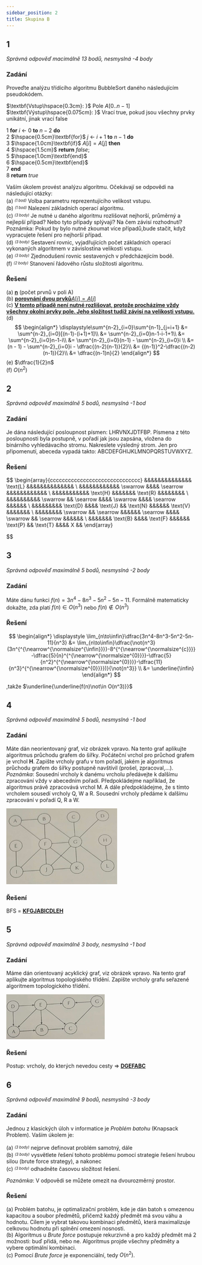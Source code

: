 ```yaml
---
sidebar_position: 2
title: Skupina B
---
```


## 1

*Správná odpověď macimálně 13 bodů, nesmyslná -4 body*

### Zadání

Proveďte analýzu třídícího algoritmu BubbleSort daného následujícím pseudokódem.

$\textbf{Vstup\hspace{0.3cm}: }$ Pole $\textit{A}[0..\textit{n} - 1]$ <br />
$\textbf{Výstup\hspace{0.075cm}: }$ Vrací true, pokud jsou všechny prvky unikátní, jinak vrací false <br />

1 $\textbf{for}$ $\textit{i}$ $\gets$ 0 $\textbf{to}$ $\textit{n} - 2$  $\textbf{do}$ <br />
2 $\hspace{0.5cm}\textbf{for}$ $\textit{j}$ $\gets$ $i + 1$ $\textbf{to}$ $\textit{n} - 1$  $\textbf{do}$ <br />
3 $\hspace{1.0cm}\textbf{if}$ $\textit{A}[i] = \textit{A}[j]$  $\textbf{then}$ <br />
4 $\hspace{1.5cm}$ $\textbf{return}$ $\textit{false}$; <br />
5 $\hspace{1.0cm}\textbf{end}$<br />
6 $\hspace{0.5cm}\textbf{end}$<br />
7 $\textbf{end}$<br />
8 $\textbf{return}$ $\textit{true}$<br />

Vaším úkolem provést analýzu algoritmu. Očekávají se odpovědi na následující otázky: <br />
(a) <sup><sub>*(1 bod)*</sub></sup> Volba parametru reprezentujícího velikost vstupu. <br />
(b) <sup><sub>*(1 bod)*</sub></sup> Nalezení základních operací algoritmu. <br />
(c) <sup><sub>*(3 body)*</sub></sup> Je nutné u daného algoritmu rozlišovat nejhorší, průměrný a nejlepší případ? Nebo tyto případy splývají? Na čem závisí rozhodnutí? Poznámka: Pokud by bylo nutné zkoumat více případů,bude stačit, když vypracujete řešení pro nejhorší případ. <br />
(d) <sup><sub>*(3 body)*</sub></sup> Sestavení rovnic, vyjadřujících počet základních operací vykonaných algoritmem v závislostina velikosti vstupu. <br />
(e) <sup><sub>*(3 body)*</sub></sup> Zjednodušení rovnic sestavených v předcházejícím bodě. <br />
(f) <sup><sub>*(2 body)*</sub></sup> Stanovení řádového růstu složitosti algoritmu.

### Řešení

(a) <u>**n**</u> (počet prvnů v poli A) <br />
(b) <u>**porovnání dvou prvků**$A[i] = A[j]$</u> <br />
(c) <u>**V tomto případě není nutné rozlišovat, protože procházíme vždy všechny okolní prvky pole. Jeho složitost tudíž závisí na velikosti vstupu.**</u> <br />
(d) 
$$
\begin{align*}
\displaystyle\sum^{n-2}_{i=0}\sum^{n-1}_{j=i+1} &= \sum^{n-2}_{i=0}[(n-1)-(i+1)+1]\\
&= \sum^{n-2}_{i=0}n-1-i-1+1\\
&= \sum^{n-2}_{i=0}n-1-i\\
&= \sum^{n-2}_{i=0}(n-1) - \sum^{n-2}_{i=0}i \\
&= (n - 1) - \sum^{n-2}_{i=0}i - \dfrac{(n-2)(n-1)}{2}\\
&= {(n-1)}^2-\dfrac{(n-2)(n-1)}{2}\\
&= \dfrac{(n-1)n}{2}
\end{align*}
$$
(e) $\dfrac{1}{2}n$ <br />
(f) $O(n^2)$ <br />

## 2

*Správná odpověď maximálně 5 bodů, nesmyslná -1 bod*

### Zadání

Je dána následující posloupnost písmen: LHRVNXJDTFBP. Písmena z této posloupnosti byla postupně, v pořadí jak jsou zapsána, vložena do binárního vyhledávacího stromu. Nakreslete výsledný strom. Jen pro připomenutí, abeceda vypadá takto: ABCDEFGHIJKLMNOPQRSTUVWXYZ.

### Řešení

$$
\begin{array}{cccccccccccccccccccccccccccccc}
&&&&&&&&&&&&&& \text{L} &&&&&&&&&&&&&& \\
&&&&&&&&&&&& \swarrow &&&& \searrow &&&&&&&&&&&& \\
&&&&&&&&&&& \text{H} &&&&&&& \text{R} &&&&&&&& \\
&&&&&&&&&& \swarrow && \searrow &&&& \swarrow &&&& \searrow &&&&&& \\
&&&&&&&&& \text{D} &&&& \text{J} && \text{N} &&&&&& \text{V} &&&&&&& \\
&&&&&&&& \swarrow && \searrow &&&&&& \searrow &&&& \swarrow && \searrow &&&&&& \\
&&&&&&& \text{B} &&&& \text{F} &&&&&& \text{P} && \text{T} &&&& X &&
\end{array}

$$

## 3

*Správná odpověď maximálně 5 bodů, nesmyslná -2 body*

### Zadání

Máte dánu funkci $f(n) = 3n^4 - 8n^3 - 5n^2 - 5n - 11$. Formálně matematicky dokažte, zda platí $f(n)\in O(n^3)$ nebo $f(n)\notin O(n^3)$

### Řešení

$$
\begin{align*}
\displaystyle
\lim_{n\to\infin}\dfrac{3n^4-8n^3-5n^2-5n-11}{n^3} &= \lim_{n\to\infin}\dfrac{\not{n^3}(3n^{^{\nearrow^{\normalsize^{\infin}}}}-8^{^{\nearrow^{\normalsize^{c}}}}-\dfrac{5}{n}^{^{\nearrow^{\normalsize^{0}}}}-\dfrac{5}{n^2}^{^{\nearrow^{\normalsize^{0}}}}-\dfrac{11}{n^3}^{^{\nearrow^{\normalsize^{0}}}})}{\not{n^3}} \\
&= \underline{\infin}
\end{align*}
$$

,takže $\underline{\underline{f(n)\not\in O(n^3)}}$

## 4

*Správná odpověď maximálně 5 bodů, nesmyslná -1 bod*

### Zadání

Máte dán neorientovaný graf, viz obrázek vpravo. Na tento graf aplikujte algoritmus průchodu grafem do šířky. Počáteční vrchol pro průchod grafem je vrchol **H**. Zapište vrcholy grafu v tom pořadí, jakém je algoritmus průchodu grafem do šířky postupně navštívil (prošel, zpracoval,...). *Poznámka*: Sousední vrcholy k danému vrcholu předávejte k dalšímu zpracování vždy v abecedním pořadí. Předpokládejme například, že algoritmus právě zpracovává vrchol M. A dále předpokládejme, že s tímto vrcholem sousedí vrcholy Q, W a R. Sousední vrcholy předáme k dalšímu zpracování v pořadí Q, R a W.

![](./graphs/unoriented_B.png)

### Řešení

BFS = <u>**KFGJABICDLEH**</u>

## 5

*Správná odpověď maximálně 3 body, nesmyslná -1 bod*

### Zadání

Máme dán orientovaný acyklický graf, viz obrázek vpravo. Na tento graf aplikujte algoritmus topologiského třídění. Zapište vrcholy grafu seřazené algoritmem topologického třídění.


![](./graphs/oriented_B.png)

### Řešení

Postup: vrcholy, do kterých nevedou cesty $\Rightarrow$ <u>**DGEFABC**</u>

## 6

*Správná odpověď maximálně 9 bodů, nesmyslná -3 body*

### Zadání

Jednou z klasických úloh v informatice je *Problém batohu* (Knapsack Problem). Vaším úkolem je: <br />

(a) <sup><sub>*(3 body)*</sub></sup> nejprve definovat problém samotný, dále <br />
(b) <sup><sub>*(3 body)*</sub></sup> vysvětlete řešení tohoto problému pomocí strategie řešení hrubou silou (brute force strategy), a nakonec <br />
(c) <sup><sub>*(3 body)*</sub></sup> odhadněte časovou složitost řešení. <br />

*Poznámka*: V odpovědi se můžete omezit na dvourozměrný prostor.

### Řešení

(a) Problém batohu, je optimalizační problém, kde je dán batoh s omezenou kapacitou a soubor předmětů, přičemž každý předmět má svou váhu a hodnotu. Cílem je vybrat takovou kombinaci předmětů, která maximalizuje celkovou hodnotu při splnění omezení nosnosti. <br />
(b) Algoritmus u *Brute force* postupuje rekurzivně a pro každý předmět má 2 možnosti: buď přidá, nebo ne. Algoritmus projde všechny předměty a vybere optimální kombinaci. <br />
(c) Pomocí *Brute force* je exponenciální, tedy $O(n^2)$.
